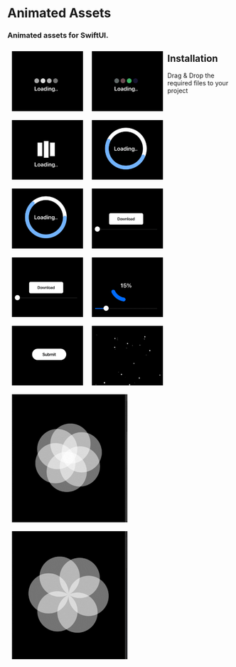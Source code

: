 <p><h1 align="left">Animated Assets</h1></p>
<p><h3>Animated assets for SwiftUI.</h3></p>
<p>
<img style="padding:10px" align="left" src="https://github.com/deepakpillai/AnimatedAssets/blob/main/GIFs/1.gif" width="160" />
<img style="padding:10px" align="left" src="https://github.com/deepakpillai/AnimatedAssets/blob/main/GIFs/2.gif" width="160" />
<img style="padding:10px" align="left" src="https://github.com/deepakpillai/AnimatedAssets/blob/main/GIFs/3.gif" width="160" />
<img style="padding:10px" align="left" src="https://github.com/deepakpillai/AnimatedAssets/blob/main/GIFs/4.gif" width="160" />
<img style="padding:10px" align="left" src="https://github.com/deepakpillai/AnimatedAssets/blob/main/GIFs/5.gif" width="160" />
<img style="padding:10px" align="left" src="https://github.com/deepakpillai/AnimatedAssets/blob/main/GIFs/6.gif" width="160" />
<img style="padding:10px" align="left" src="https://github.com/deepakpillai/AnimatedAssets/blob/main/GIFs/7.gif" width="160" />
<img style="padding:10px" align="left" src="https://github.com/deepakpillai/AnimatedAssets/blob/main/GIFs/8.gif" width="160" />
<img style="padding:10px" align="left" src="https://github.com/deepakpillai/AnimatedAssets/blob/main/GIFs/9.gif" width="160" />
<img style="padding:10px" align="left" src="https://github.com/deepakpillai/AnimatedAssets/blob/main/GIFs/10.gif" width="160" />
<img style="padding:10px" align="left" src="https://github.com/deepakpillai/AnimatedAssets/blob/main/GIFs/11.gif" width="260" />
<img style="padding:10px" align="left" src="https://github.com/deepakpillai/AnimatedAssets/blob/main/GIFs/12.gif" width="260" />
</p>



<h2 align="left">Installation</h2>

Drag & Drop the required files to your project
